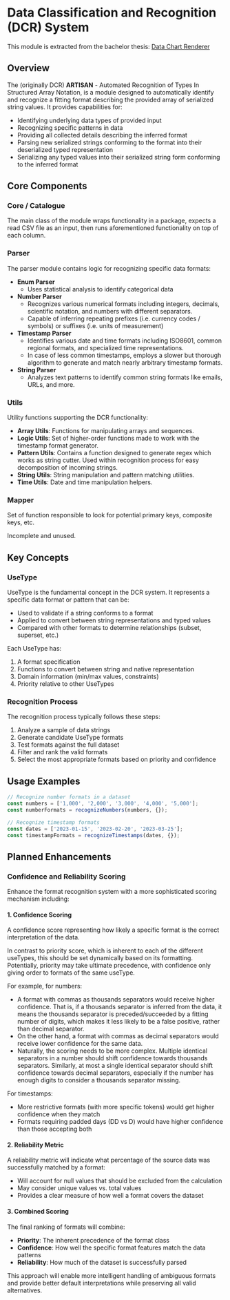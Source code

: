 # Data Classification and Recognition (DCR) System

This module is extracted from the bachelor thesis: [Data Chart Renderer](https://github.com/SaNuelson/DataChartRenderer)

## Overview

The (originally DCR) **ARTISAN** - Automated Recognition of Types In Structured Array Notation, is a module designed to
automatically identify and recognize a fitting format describing the provided array of serialized string values.
It provides capabilities for:

- Identifying underlying data types of provided input
- Recognizing specific patterns in data
- Providing all collected details describing the inferred format
- Parsing new serialized strings conforming to the format into their deserialized typed representation
- Serializing any typed values into their serialized string form conforming to the inferred format

## Core Components

### Core / Catalogue

The main class of the module wraps functionality in a package, expects a read CSV file as an input, then runs aforementioned
functionality on top of each column.

### Parser

The parser module contains logic for recognizing specific data formats:

- **Enum Parser**
  - Uses statistical analysis to identify categorical data
- **Number Parser**
  - Recognizes various numerical formats including integers, decimals, scientific notation, and numbers with different separators.
  - Capable of inferring repeating prefixes (i.e. currency codes / symbols) or suffixes (i.e. units of measurement)
- **Timestamp Parser**
  - Identifies various date and time formats including ISO8601, common regional formats, and specialized time representations.
  - In case of less common timestamps, employs a slower but thorough algorithm to generate and match nearly arbitrary timestamp formats.
- **String Parser**
  - Analyzes text patterns to identify common string formats like emails, URLs, and more.

### Utils

Utility functions supporting the DCR functionality:

- **Array Utils**: Functions for manipulating arrays and sequences.
- **Logic Utils**: Set of higher-order functions made to work with the timestamp format generator.
- **Pattern Utils**: Contains a function designed to generate regex which works as string cutter. Used within recognition process for easy decomposition of incoming strings.
- **String Utils**: String manipulation and pattern matching utilities.
- **Time Utils**: Date and time manipulation helpers.

### Mapper

Set of function responsible to look for potential primary keys, composite keys, etc.

Incomplete and unused.

## Key Concepts

### UseType

UseType is the fundamental concept in the DCR system. It represents a specific data format or pattern that can be:

- Used to validate if a string conforms to a format
- Applied to convert between string representations and typed values
- Compared with other formats to determine relationships (subset, superset, etc.)

Each UseType has:

1. A format specification
2. Functions to convert between string and native representation
3. Domain information (min/max values, constraints)
4. Priority relative to other UseTypes

### Recognition Process

The recognition process typically follows these steps:

1. Analyze a sample of data strings
2. Generate candidate UseType formats
3. Test formats against the full dataset
4. Filter and rank the valid formats
5. Select the most appropriate formats based on priority and confidence

## Usage Examples

```typescript
// Recognize number formats in a dataset
const numbers = ['1,000', '2,000', '3,000', '4,000', '5,000'];
const numberFormats = recognizeNumbers(numbers, {});

// Recognize timestamp formats
const dates = ['2023-01-15', '2023-02-20', '2023-03-25'];
const timestampFormats = recognizeTimestamps(dates, {});
```

## Planned Enhancements

### Confidence and Reliability Scoring

Enhance the format recognition system with a more sophisticated scoring mechanism including:

#### 1. Confidence Scoring

A confidence score representing how likely a specific format is the correct interpretation of the data.

In contrast to priority score, which is inherent to each of the different useTypes, this should be set dynamically
based on its formatting. Potentially, priority may take ultimate precedence, with confidence only giving order to formats
of the same useType.

For example, for numbers:
- A format with commas as thousands separators would receive higher confidence. That is, if a thousands separator is inferred
from the data, it means the thousands separator is preceded/succeeded by a fitting number of digits, which makes it less likely
to be a false positive, rather than decimal separator.
- On the other hand, a format with commas as decimal separators would receive lower confidence for the same data.
- Naturally, the scoring needs to be more complex. Multiple identical separators in a number should shift confidence towards thousands separators.
Similarly, at most a single identical separator should shift confidence towards decimal separators, 
especially if the number has enough digits to consider a thousands separator missing.

For timestamps:
- More restrictive formats (with more specific tokens) would get higher confidence when they match
- Formats requiring padded days (DD vs D) would have higher confidence than those accepting both

#### 2. Reliability Metric

A reliability metric will indicate what percentage of the source data was successfully matched by a format:

- Will account for null values that should be excluded from the calculation
- May consider unique values vs. total values
- Provides a clear measure of how well a format covers the dataset

#### 3. Combined Scoring

The final ranking of formats will combine:

- **Priority**: The inherent precedence of the format class
- **Confidence**: How well the specific format features match the data patterns
- **Reliability**: How much of the dataset is successfully parsed

This approach will enable more intelligent handling of ambiguous formats and provide better default interpretations while preserving all valid alternatives.
